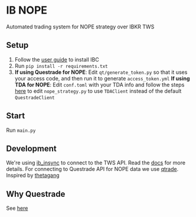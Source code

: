 # IB NOPE

Automated trading system for NOPE strategy over IBKR TWS

## Setup

1. Follow the [user guide](https://github.com/IbcAlpha/IBC/blob/master/userguide.md) to install IBC
2. Run `pip install -r requirements.txt`
3. **If using Questrade for NOPE**:
   Edit `qt/generate_token.py` so that it uses your access code, and then run it to generate `access_token.yml`
   **If using TDA for NOPE**:
   Edit `conf.toml` with your TDA info and follow the steps [here](https://github.com/ajhpark/ib_nope/issues/39) to edit `nope_strategy.py` to use `TDAClient` instead of the default `QuestradeClient`

## Start

Run `main.py`

## Development

We're using [ib_insync](https://github.com/erdewit/ib_insync) to connect to the TWS API. Read the [docs](https://ib-insync.readthedocs.io/api.html) for more details. For connecting to Questrade API for NOPE data we use [qtrade](https://github.com/jborchma/qtrade). Inspired by [thetagang](https://github.com/brndnmtthws/thetagang)

## Why Questrade

See [here](https://github.com/ajhpark/ib_nope/issues/39)

